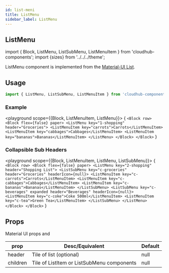 ```yaml
---
id: list-meni
title: ListMenu
sidebar_label: ListMenu
---
```


## ListMenu


import { Block, ListMenu, ListSubMenu, ListMenuItem } from 'cloudhub-components';
import {sizes} from '../../../theme';

ListMenu component is implemented from the [Material-UI List](https://material-ui.com/components/list/).

## Usage

```js
import { ListMenu, ListSubMenu, ListMenuItem } from 'cloudhub-components';
```
### Example

<playground scope={{Block, ListMenuItem, ListMenu}}>
{
`<Block row>
    <Block flex={false} paper>
        <ListMenu key="1-shopping"  header="Groceries">
            <ListMenuItem key="carrots">Carrots</ListMenuItem>
            <ListMenuItem key="cabbages">Cabbages</ListMenuItem>
            <ListMenuItem key="bananas">Bananas</ListMenuItem>
        </ListMenu>
    </Block>
</Block>`
}
</playground>


### Collapsible Sub Headers

<playground scope={{Block, ListMenuItem, ListMenu, ListSubMenu}}>
{
`<Block row>
    <Block flex={false} paper>
        <ListMenu key="2-shopping" header="Shopping List">
           <ListSubMenu key="c-groceries" header="Groceries" headerIcon={null}>
                <ListMenuItem key="c-carrots">Carrots</ListMenuItem>
                <ListMenuItem key="c-cabbages">Cabbages</ListMenuItem>
                <ListMenuItem key="c-bananas">Bananas</ListMenuItem>
           </ListSubMenu>
            <ListSubMenu key="c-beverages" expanded header="Beverages" headerIcon={null}>
                <ListMenuItem key="c-coke">Coke 500ml</ListMenuItem>
                <ListMenuItem key="c-tea">Green Tea</ListMenuItem>
           </ListSubMenu>
        </ListMenu>
    </Block>
</Block>`
}
</playground>



## Props

Material UI props and


<Block>
    <table>
        <thead>
            <tr><th>prop</th><th>Desc/Equivalent</th><th>Default</th></tr>
        </thead>
        <tbody>
            <tr><td>header</td><td>Tile of list (optional)</td><td>null</td></tr>
            <tr><td>children</td><td>Tile of ListItem or ListSubMenu components</td><td>null</td></tr>
        </tbody>
    </table>
</Block>